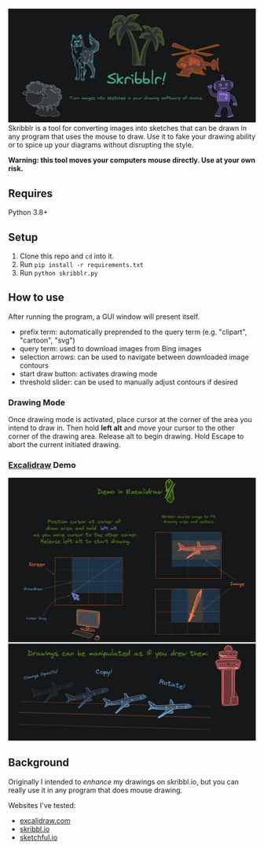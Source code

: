 ![](readme_pics/skribblr_header.png)
Skribblr is a tool for converting images into sketches that can be drawn in any program that uses the mouse to draw. Use it to fake your drawing ability or to spice up your diagrams without disrupting the style. 

**Warning: this tool moves your computers mouse directly. Use at your own risk.** 

## Requires
Python 3.8+

## Setup
1. Clone this repo and `cd` into it.
2. Run `pip install -r requirements.txt`
3. Run `python skribblr.py`

## How to use
After running the program, a GUI window will present itself. 

- prefix term: automatically preprended to the query term (e.g. "clipart", "cartoon", "svg")
- query term: used to download images from Bing images
- selection arrows: can be used to navigate between downloaded image contours
- start draw button: activates drawing mode
- threshold slider: can be used to manually adjust contours if desired

### Drawing Mode
Once drawing mode is activated, place cursor at the corner of the area you intend to draw in. Then hold **left alt** and move your cursor to the other corner of the drawing area. Release alt to begin drawing. Hold Escape to abort the current initiated drawing.

### [Excalidraw](https://excalidraw.com/) Demo
![](readme_pics/skribblr_demo_0.png)
![](readme_pics/skribblr_demo_1.png)

## Background
Originally I intended to *enhance* my drawings on skribbl.io, but you can really use it in any program that does mouse drawing.

Websites I've tested:
- [excalidraw.com](https://excalidraw.com)
- [skribbl.io](https://skribbl.io)
- [sketchful.io](https://sketchful.io)